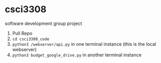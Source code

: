# csci3308
software development group project

1. Pull Repo
2. `cd csci3308_code`
2. `python3 /webserver/api.py` in one terminal instance (this is the local webserver)
3. `python3 budget_google_drive.py`  in another terminal instance

